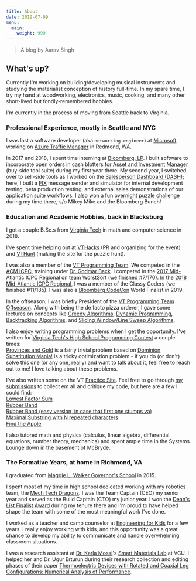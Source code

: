 ```yaml
---
title: About
date: 2019-07-09
menu:
  main:
    weight: 999
---
```

> A blog by Aarav Singh

## What's up?

Currently I'm working on building/developing musical instruments and studying the materialist conception of history full-time. In my spare time, I try my hand at woodworking, electronics, music, cooking, and many other short-lived but fondly-remembered hobbies.

I'm currently in the process of moving from Seattle back to Virginia.

### Professional Experience, mostly in Seattle and NYC

I was last a software developer (aka `networking engineer`) at [Microsoft](https://www.microsoft.com/en-us/) working on [Azure Traffic Manager](https://docs.microsoft.com/en-us/azure/traffic-manager/) in Redmond, WA.

In 2017 and 2018, I spent time interning at [Bloomberg, LP](https://www.bloomberg.com/company/). I built software to incorporate open orders in cash blotters for [Asset and Investment Manager](https://www.bloomberg.com/professional/product/asset-and-investment-manager/) (buy-side tool suite) during my first year there. My second year, I switched over to sell-side tools as I worked on the [Salesperson Dashboard (DASH)](https://www.bloomberg.com/professional/product/salesperson-dashboard/); here, I built a [FIX](https://en.wikipedia.org/wiki/Financial_Information_eXchange) message sender and simulator for internal development testing, beta production testing, and external sales demonstrations of our application suite workflows. I also won a fun [overnight puzzle challenge](https://vimeo.com/242652952) during my time there, s/o Mikey Mike and the Bloomberg Bunch!

### Education and Academic Hobbies, back in Blacksburg

I got a couple B.Sc.s from [Virginia Tech](vt.edu) in math and computer science in 2018.

I've spent time helping out at [VTHacks](https://vthacks.com/) (PR and organizing for the event) and [VTHunt](https://www.vthunt.com/) (making the site for the puzzle hunt).

I was also a member of the [VT Programming Team](https://icpc.cs.vt.edu/#/). We competed in the [ACM ICPC](https://icpc.baylor.edu/), training under [Dr. Godmar Back](https://people.cs.vt.edu/~gback/). I competed in the [2017 Mid-Atlantic ICPC Regional](https://mausa17.kattis.com/standings) on team WorstSort (we finished #7/170). In the [2018 Mid-Atlantic ICPC Regional](https://mausa18.kattis.com/standings), I was a member of the Classy Coders (we finished #11/185). I was also a [Bloomberg CodeCon](https://codecon.bloomberg.com/) World Finalist in 2019.

In the offseason, I was briefly President of the [VT Programming Team Offseason](https://gobblerconnect.vt.edu/organization/ProgrammingTeam). Along with being the de facto pizza orderer, I gave some lectures on concepts like [Greedy Algorithms](http://bit.ly/2sAlomU), [Dynamic Programming](http://bit.ly/2G8q1KH), [Backtracking Algorithms](http://bit.ly/2nRbnfJ), and [Sliding Window/Line Sweep Algorithms](https://bit.ly/2Gg11xX).

I also enjoy writing programming problems when I get the opportunity. I've written for [Virginia Tech's High School Programming Contest](https://icpc.cs.vt.edu/#/hscontest) a couple times:  
   [Provinces and Gold](https://open.kattis.com/problems/provincesandgold) is a fairly trivial problem based on [Dominion](https://en.wikipedia.org/wiki/Dominion_(card_game))  
   [Substitution Mania!](https://open.kattis.com/problems/substitutionmania) is a tricky optimization problem - if you do (or don't) solve this one (or any one, really) and want to talk about it, feel free to reach out to me! I love talking about these problems.

I've also written some on the VT [Practice Site](https://pcs.cs.cloud.vt.edu/). Feel free to go through [my submissions](https://pcs.cs.cloud.vt.edu/users/aarav) to collect em all and critique my code, but here are a few I could find:  
   [Lowest Factor Sum](https://pcs.cs.cloud.vt.edu/problems/286)  
   [Rubber Band](https://pcs.cs.cloud.vt.edu/problems/285)  
   [Rubber Band (easy version, in case that first one stumps ya)](https://pcs.cs.cloud.vt.edu/problems/284)  
   [Maximal Substring with N repeated characters](https://pcs.cs.cloud.vt.edu/problems/288)  
   [Find the Apple](https://pcs.cs.cloud.vt.edu/problems/273)  

I also tutored math and physics (calculus, linear algebra, differential equations, number theory, mechanics) and spent ample time in the Systems Lounge down in the basement of McBryde.

### The Formative Years, at home in Richmond, VA

I graduated from [Maggie L. Walker Governor's School](http://www.gsgis.k12.va.us/) in 2015.

I spent most of my time in high school dedicated working with my robotics team, the [Mech Tech Dragons](http://mechtechdragons.com/). I was the Team Captain (CEO) my senior year and served as the Build Captain (CTO) my junior year. I won the [Dean's List Finalist Award](https://www.thebluealliance.com/team/422/2014) during my tenure there and I'm proud to have helped shape the team with some of the most meaningful work I've done.

I worked as a teacher and camp counselor at [Engineering for Kids](https://www.engineeringforkids.com/) for a few years. I really enjoy working with kids, and this opportunity was a great chance to develop my ability to communicate and handle overwhelming classroom situations.

I was a research assistant at [Dr. Karla Mossi](https://egr.vcu.edu/directory/karlamossi/)'s [Smart Materials Lab](http://www.people.vcu.edu/~kmmossi/index.htm) at VCU. I helped her and Dr. Ugur Erturun during their research collection and editing phases of their paper [Thermoelectric Devices with Rotated and Coaxial Leg Configurations: Numerical Analysis of Performance](https://www.sciencedirect.com/science/article/abs/pii/S1359431115003294).

